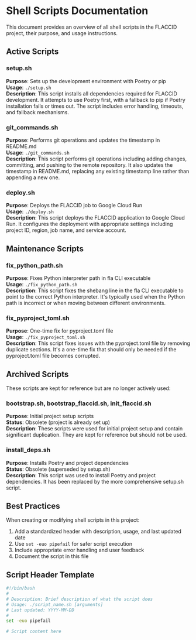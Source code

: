 # Shell Scripts Documentation

This document provides an overview of all shell scripts in the FLACCID project, their purpose, and usage instructions.

## Active Scripts

### setup.sh

**Purpose**: Sets up the development environment with Poetry or pip  
**Usage**: `./setup.sh`  
**Description**: This script installs all dependencies required for FLACCID development. It attempts to use Poetry first, with a fallback to pip if Poetry installation fails or times out. The script includes error handling, timeouts, and fallback mechanisms.

### git_commands.sh

**Purpose**: Performs git operations and updates the timestamp in README.md  
**Usage**: `./git_commands.sh`  
**Description**: This script performs git operations including adding changes, committing, and pushing to the remote repository. It also updates the timestamp in README.md, replacing any existing timestamp line rather than appending a new one.

### deploy.sh

**Purpose**: Deploys the FLACCID job to Google Cloud Run  
**Usage**: `./deploy.sh`  
**Description**: This script deploys the FLACCID application to Google Cloud Run. It configures the deployment with appropriate settings including project ID, region, job name, and service account.

## Maintenance Scripts

### fix_python_path.sh

**Purpose**: Fixes Python interpreter path in fla CLI executable  
**Usage**: `./fix_python_path.sh`  
**Description**: This script fixes the shebang line in the fla CLI executable to point to the correct Python interpreter. It's typically used when the Python path is incorrect or when moving between different environments.

### fix_pyproject_toml.sh

**Purpose**: One-time fix for pyproject.toml file  
**Usage**: `./fix_pyproject_toml.sh`  
**Description**: This script fixes issues with the pyproject.toml file by removing duplicate sections. It's a one-time fix that should only be needed if the pyproject.toml file becomes corrupted.

## Archived Scripts

These scripts are kept for reference but are no longer actively used:

### bootstrap.sh, bootstrap_flaccid.sh, init_flaccid.sh

**Purpose**: Initial project setup scripts  
**Status**: Obsolete (project is already set up)  
**Description**: These scripts were used for initial project setup and contain significant duplication. They are kept for reference but should not be used.

### install_deps.sh

**Purpose**: Installs Poetry and project dependencies  
**Status**: Obsolete (superseded by setup.sh)  
**Description**: This script was used to install Poetry and project dependencies. It has been replaced by the more comprehensive setup.sh script.

## Best Practices

When creating or modifying shell scripts in this project:

1. Add a standardized header with description, usage, and last updated date
2. Use `set -euo pipefail` for safer script execution
3. Include appropriate error handling and user feedback
4. Document the script in this file

## Script Header Template

```bash
#!/bin/bash
#
# Description: Brief description of what the script does
# Usage: ./script_name.sh [arguments]
# Last updated: YYYY-MM-DD
#
set -euo pipefail

# Script content here
```
